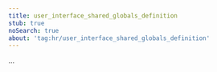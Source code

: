 ```yaml
---
title: user_interface_shared_globals_definition
stub: true
noSearch: true
about: 'tag:hr/user_interface_shared_globals_definition'
---
```

  ...
